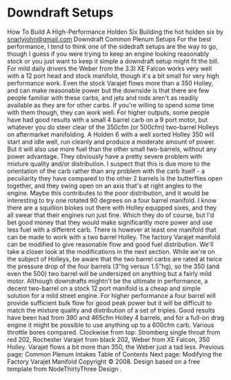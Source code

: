 # Downdraft Setups

How To Build A High-Performance Holden Six
Building the hot holden six
by snarlyjohn@gmail.com
Downdraft Common Plenum Setups
For the best performance, I tend to think one of the sidedraft
setups are the way to go, though I guess if you were trying to keep
an engine looking reasonably stock or you just want to keep it
simple a downdraft setup might fit the bill. For mild daily drivers
the Weber from the 3.3l XE Falcon works very well with a 12 port
head and stock manifold, though it's a bit small for very high
performance work. Even the stock Varajet flows more than a 350
Holley, and can make reasonable power but the downside is that
there are few people familiar with these carbs, and jets and rods
aren't as readily available as they are for other carbs. If you're
willing to spend some time with them though, they can work
well.
For higher outputs, some people have had good results with a
small 4 barrel carb on a 9 port motor, but whatever you do steer
clear of the 350cfm (or 500cfm) two-barrel Holleys on aftermarket
manifolding. A Holden 6 with
a well sorted Holley 350 will start and idle well, run cleanly and
produce a moderate amount of power. But it will also use more fuel
than the other small two-barrels, without any power advantage. They
obviously have a pretty severe problem with mixture quality and/or
distribution. I suspect that this is due more to the orientation of
the carb rather than any problem with the carb itself - a
peculiarity they have compared to the other 2 barrels is the
butterflies open together, and they swing open on an axis that's at
right angles to the engine. Maybe this contributes to the poor
distribution, and it would be interesting to try one rotated 90
degrees on a four barrel manifold. I know there are a squillion
blokes out there with Holley equipped sixes, and they all swear
that their engines run just fine. Which they do of course, but I'd
bet good money that they would make significantly more power and
use less fuel with a different carb.
There is however at least one manifold that
can
be made to work
with a two barrel Holley. The factory Varajet manifold can be modified
to give reasonable flow and good fuel distribution. We'll take a closer
look at the modifications in the next section.
While we're on the subject of Holleys, be aware that the two
barrel carbs are rated at twice the pressure drop of the four
barrels (3"hg versus 1.5"hg), so the 350 (and even the 500) two
barrel will be undersized on anything but a fairly mild motor.
Although downdrafts mightn't be the ultimate in performance, a
decent two-barrel on a stock 12 port manifold is a cheap and simple
solution for a mild street engine. For higher performance a four
barrel will provide sufficient bulk flow for good peak power but it
will be difficult to match the mixture quality and distribution of
a set of triples. Good results have been had from 390 and 465cfm
Holley 4 barrels, and for a full-on drag engine it might be
possible to use anything up to a 600cfm carb.
Various throttle bores compared. Clockwise from
top: Stromberg single throat from red 202, Rochester Varajet from
black 202, Weber from XE Falcon, 350 Holley. Varajet flows a bit
more than 350, the Weber just a tad less.
Previous page: Common Plenum Intakes
Table of Contents
Next page: Modifying the Factory Varajet Manifold
Copyright © 2008. Design
based on a free template from
NodeThirtyThree
Design
.